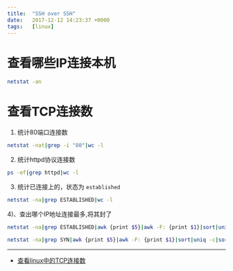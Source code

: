 ```yaml
---
title:  "SSH over SSH"
date:   2017-12-12 14:23:37 +0000
tags:   [linux]
---
```


# 查看哪些IP连接本机

```sh
netstat -an
```

# 查看TCP连接数
1. 统计80端口连接数

```sh
netstat -nat|grep -i "80"|wc -l
```

2. 统计httpd协议连接数

```sh
ps -ef|grep httpd|wc -l
```

3. 统计已连接上的，状态为 `established`

```sh
netstat -na|grep ESTABLISHED|wc -l
```

4)、查出哪个IP地址连接最多,将其封了

```sh
netstat -na|grep ESTABLISHED|awk {print $5}|awk -F: {print $1}|sort|uniq -c|sort -r +0n

netstat -na|grep SYN|awk {print $5}|awk -F: {print $1}|sort|uniq -c|sort -r +0n
```


---

- [查看linux中的TCP连接数](http://blog.csdn.net/he_jian1/article/details/40787269)

